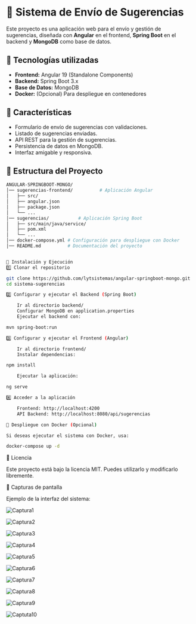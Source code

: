 # 📩 Sistema de Envío de Sugerencias

Este proyecto es una aplicación web para el envío y gestión de sugerencias, diseñada con **Angular** en el frontend, **Spring Boot** en el backend y **MongoDB** como base de datos.

## 🚀 Tecnologías utilizadas

- **Frontend:** Angular 19 (Standalone Components)
- **Backend:** Spring Boot 3.x
- **Base de Datos:** MongoDB
- **Docker:** (Opcional) Para despliegue en contenedores

## 📜 Características

- Formulario de envío de sugerencias con validaciones.
- Listado de sugerencias enviadas.
- API REST para la gestión de sugerencias.
- Persistencia de datos en MongoDB.
- Interfaz amigable y responsiva.

## 📂 Estructura del Proyecto


```bash
ANGULAR-SPRINGBOOT-MONGO/
│── sugerencias-frontend/          # Aplicación Angular
│   ├── src/
│   ├── angular.json
│   ├── package.json
│   └── ...
│── sugerencias/           # Aplicación Spring Boot
│   ├── src/main/java/service/
│   ├── pom.xml
│   └── ...
│── docker-compose.yml # Configuración para despliegue con Docker
│── README.md          # Documentación del proyecto


🔧 Instalación y Ejecución
1️⃣ Clonar el repositorio

git clone https://github.com/lytsistemas/angular-springboot-mongo.git
cd sistema-sugerencias

2️⃣ Configurar y ejecutar el Backend (Spring Boot)

    Ir al directorio backend/
    Configurar MongoDB en application.properties
    Ejecutar el backend con:

mvn spring-boot:run

3️⃣ Configurar y ejecutar el Frontend (Angular)

    Ir al directorio frontend/
    Instalar dependencias:

npm install

    Ejecutar la aplicación:

ng serve

4️⃣ Acceder a la aplicación

    Frontend: http://localhost:4200
    API Backend: http://localhost:8080/api/sugerencias

🐳 Despliegue con Docker (Opcional)

Si deseas ejecutar el sistema con Docker, usa:

docker-compose up -d
```

📄 Licencia

Este proyecto está bajo la licencia MIT. Puedes utilizarlo y modificarlo libremente.

📸 Capturas de pantalla

Ejemplo de la interfaz del sistema: 

![Captura1](https://github.com/user-attachments/assets/b90f959f-986e-4323-bfc0-8841d38939fe)

![Captura2](https://github.com/user-attachments/assets/452fda0c-e200-491b-bc67-cb225ffc848c)

![Captura3](https://github.com/user-attachments/assets/c8b10fb6-0d5b-471d-9a17-13121acb6426)

![Captura4](https://github.com/user-attachments/assets/4941cd77-18f8-47ea-952f-f71c7fb3a98d)

![Captura5](https://github.com/user-attachments/assets/6bfe1b66-0611-4aa8-bb6f-fe4f56d58139)

![Captura6](https://github.com/user-attachments/assets/7c292aec-3e03-4405-83bd-be48a529c3cc)

![Captura7](https://github.com/user-attachments/assets/80d60a8f-e4d8-466f-960d-d4d7ae914d70)

![Captura8](https://github.com/user-attachments/assets/1dcfef67-96fc-474d-a81a-5291b151c63e)

![Captura9](https://github.com/user-attachments/assets/abef7137-e632-4647-a46d-d358e3b41424)

![Captuta10](https://github.com/user-attachments/assets/c54e476d-51fc-47e8-a485-e71d817af7a5)



